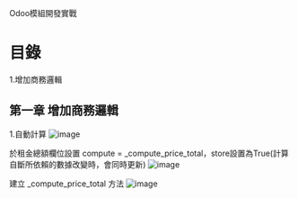 Odoo模組開發實戰
# 目錄
   1.增加商務邏輯
## 第一章 增加商務邏輯
   1.自動計算
   ![image](https://user-images.githubusercontent.com/90267374/132932903-4c93a9cf-521e-407c-8d62-26029ae2c5b9.png)
   <br/>
   
   於租金總額欄位設置 compute = _compute_price_total，store設置為True(計算自斷所依賴的數據改變時，會同時更新)
   ![image](https://user-images.githubusercontent.com/90267374/132932941-b7528978-88e6-454e-8080-d1d071d4b5c2.png)
   <br/>
   
   建立 _compute_price_total 方法
   ![image](https://user-images.githubusercontent.com/90267374/132933175-69e48700-7d16-42ca-a205-e363128af7fa.png)

  
   
  
